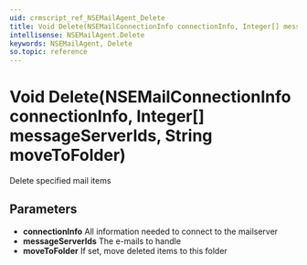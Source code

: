 ```yaml
---
uid: crmscript_ref_NSEMailAgent_Delete
title: Void Delete(NSEMailConnectionInfo connectionInfo, Integer[] messageServerIds, String moveToFolder)
intellisense: NSEMailAgent.Delete
keywords: NSEMailAgent, Delete
so.topic: reference
---
```


# Void Delete(NSEMailConnectionInfo connectionInfo, Integer[] messageServerIds, String moveToFolder)

Delete specified mail items

## Parameters

* **connectionInfo** All information needed to connect to the mailserver
* **messageServerIds** The e-mails to handle
* **moveToFolder** If set, move deleted items to this folder
